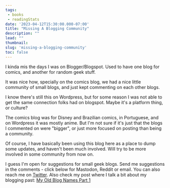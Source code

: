 ```yaml
---
tags:
 - books
 - readingStats
date: '2023-04-12T15:30:00.000-07:00'
title: "Missing A Blogging Community"
description: ""
lead: ""
thumbnail: 
slug: 'missing-a-blogging-community'
toc: false
---
```


I kinda mis the days I was on Blogger/Blogspot. Used to have one blog for comics, and another for random geek stuff. 

It was nice how, specially on the comics blog, we had a nice little community of small blogs, and just kept commenting on each other blogs.

I know there's still this on Wordpress, but for some reason I was not able to get the same connection folks had on blogspot. Maybe it's a platform thing, or culture? 

The comics blog was for Disney and Brazilian comics, in Portuguese, and on Wordpress it was mostly anime. But I'm not sure if it's just that the blogs I commented on were "bigger", or just more focused on posting than being a community.

Of course, I have basically been using this blog here as a place to dump some updates, and haven't been much involved. Will try to be more involved in some community from now on.

I guess I'm open for suggestions for small geek blogs. Send me suggestions in the comments - click below for Mastodon, Reddit or email. You can also reach me on [Twitter](https://twitter.com/geeko_saur). Also check my post where I talk a bit about my blogging past: [My Old Blog Names Part 1](/post/my-old-blogs-names-part-1)